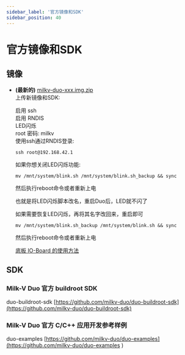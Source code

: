 ```yaml
---
sidebar_label: '官方镜像和SDK'
sidebar_position: 40
---
```

# 官方镜像和SDK

## 镜像
- **(最新的)** [milkv-duo-xxx.img.zip](https://github.com/milkv-duo/duo-buildroot-sdk/releases/)  
    上传新镜像和SDK:

    启用 ssh  
    启用 RNDIS  
    LED闪烁  
    root 密码: milkv  
    使用ssh通过RNDIS登录:  
    ~~~
    ssh root@192.168.42.1  
    ~~~
    如果你想关闭LED闪烁功能:
    ```
    mv /mnt/system/blink.sh /mnt/system/blink.sh_backup && sync
    ```
    然后执行reboot命令或者重新上电

    也就是将LED闪烁脚本改名，重启Duo后，LED就不闪了

    如果需要恢复LED闪烁，再将其名字改回来，重启即可

    ```
    mv /mnt/system/blink.sh_backup /mnt/system/blink.sh && sync
    ```
    然后执行reboot命令或者重新上电

    [底板 IO-Board 的使用方法](https://milkv.io/zh/docs/duo/io-board/usb&ethernet_iob)

## SDK

### Milk-V Duo 官方 buildroot SDK
duo-buildroot-sdk [https://github.com/milkv-duo/duo-buildroot-sdk](https://github.com/milkv-duo/duo-buildroot-sdk)

### Milk-V Duo 官方 C/C++ 应用开发参考样例
duo-examples [https://github.com/milkv-duo/duo-examples](https://github.com/milkv-duo/duo-examples
)


